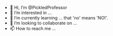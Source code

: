 - 👋 Hi, I’m @PickledProfessor
- 👀 I’m interested in ...
- 🌱 I’m currently learning ... that 'no' means 'NO!'.
- 💞️ I’m looking to collaborate on ... 
- 📫 How to reach me ...

<!---
PickledProfessor/PickledProfessor is a ✨ special ✨ repository because its `README.md` (this file) appears on your GitHub profile.
You can click the Preview link to take a look at your changes.
--->
